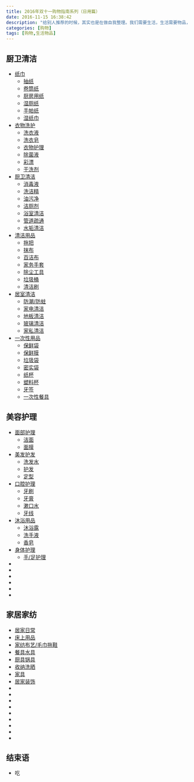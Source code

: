 ```yaml
---
title: 2016年双十一购物指南系列（日用篇）
date: 2016-11-15 16:38:42
description: "给别人推荐的时候，其实也是在做自我整理。我们需要生活，生活需要物品，仅此而已！"
categories: [购物]
tags: [购物,生活物品]
---
```



<!-- more -->


## 厨卫清洁

- [纸巾]()
    - [抽纸]()
    - [卷筒纸]()
    - [厨房用纸]()
    - [湿厕纸]()
    - [手帕纸]()
    - [湿纸巾]()
- [衣物洗护]()
    - [洗衣液]()
    - [洗衣皂]()
    - [衣物护理]()
    - [除菌液]()
    - [彩漂]()
    - [干洗剂]()
- [厨卫清洁]()
    - [消毒液]()
    - [洗洁精]()
    - [油污净]()
    - [洁厕剂]()
    - [浴室清洁]()
    - [管道疏通]()
    - [水垢清洁]()
- [清洁用品]()
    - [拖把]()
    - [抹布]()
    - [百洁布]()
    - [家务手套]()
    - [除尘工具]()
    - [垃圾桶]()
    - [清洁刷]()
- [居室清洁]()
    - [防潮/防蛀]()
    - [家电清洁]()
    - [地板清洁]()
    - [玻璃清洁]()
    - [家私清洁]()
- [一次性用品]()
    - [保鲜袋]()
    - [保鲜膜]()
    - [垃圾袋]()
    - [密实袋]()
    - [纸杯]()
    - [塑料杯]()
    - [牙签]()
    - [一次性餐具]()



## 美容护理


- [面部护理]()
    - [洁面]()
    - [面膜]()
- [美发护发]()
    - [洗发水]()
    - [护发]()
    - [定型]()
- [口腔护理]()
    - [牙刷]()
    - [牙膏]()
    - [漱口水]()
    - [牙线]()
- [沐浴用品]()
    - [沐浴露]()
    - [洗手液]()
    - [香皂]()
- [身体护理]()
    - [手/足护理]()
- []()
- []()
- []()
- []()
- []()
- []()


## 家居家纺

- [居家日常]()
- [床上用品]()
- [家纺布艺/毛巾拖鞋]()
- [餐具水具]()
- [厨具锅具]()
- [收纳洗晒]()
- [家具]()
- [居家装饰]()
- []()
- []()
- []()
- []()
- []()
- []()
- []()
- []()
- []()



## 结束语

- 吃